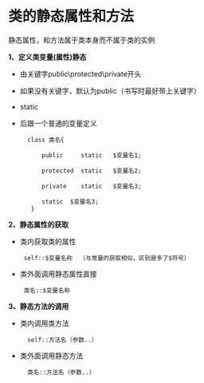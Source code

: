 类的静态属性和方法
========

 静态属性，和方法属于类本身而不属于类的实例

**1、定义类变量(属性)静态**

* 由关键字public\protected\private开头

* 如果没有关键字，默认为public（书写时最好带上关键字）

* static

* 后跟一个普通的变量定义


        class 类名{

            public     static   $变量名1;

            protected  static   $变量名2;

            private    static   $变量名3;

            static  $变量名3;
         }
**2、静态属性的获取**

 * 类内获取类的属性

        self::$变量名称  （与常量的获取相似，区别是多了$符号）
      
 * 类外面调用静态属性直接
    
        类名::$变量名称
    
**3、静态方法的调用**

* 类内调用类方法

        self::方法名（参数..） 
      
* 类外面调用静态方法
     
        类名::方法名（参数..） 

